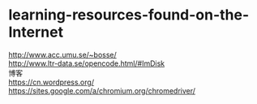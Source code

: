 # learning-resources-found-on-the-Internet
http://www.acc.umu.se/~bosse/  
http://www.ltr-data.se/opencode.html/#ImDisk  
博客  
https://cn.wordpress.org/  
https://sites.google.com/a/chromium.org/chromedriver/
